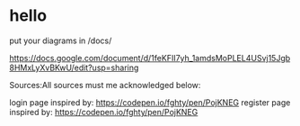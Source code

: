 # hello

put your diagrams in /docs/

https://docs.google.com/document/d/1feKFII7yh_1amdsMoPLEL4USvj15Jgb8HMxLyXvBKwU/edit?usp=sharing

Sources:All sources must me acknowledged below:

login page inspired by: https://codepen.io/fghty/pen/PojKNEG
register page inspired by: https://codepen.io/fghty/pen/PojKNEG
